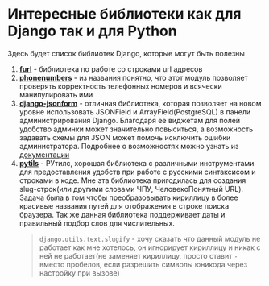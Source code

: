 # Интересные библиотеки как для Django так и для Python

Здесь будет список библиотек Django, которые могут быть полезны

1. **[furl](https://github.com/gruns/furl)** - библиотека по работе со строками url адресов
2. **[phonenumbers](https://github.com/daviddrysdale/python-phonenumbers)** - из названия понятно, что этот модуль позволяет проверять корректность телефонных номеров и всячески манипулировать ими
3. **[django-jsonform](https://github.com/bhch/django-jsonform)** - отличная библиотека, которая позволяет на новом уровне использовать JSONField и ArrayField(PostgreSQL) в панели администрирования Django. Благодаря ее виджетам для полей удобство админки может значительно повыситься, а возможность задавать схемы для JSON может помочь исключить ошибки администратора. Подробнее о возможностях можно узнать из [документации](https://django-jsonform.readthedocs.io)
4. **[pytils](https://github.com/last-partizan/pytils)** - РУтилс, хорошая библиотека с различными инструментами для предоставления удобств при работе с русскими синтаксисом и строками в коде. Мне эта библиотека пригодилась для создания slug-строк(или другими словами ЧПУ, ЧеловекоПонятный URL). Задача была в том чтобы преобразовывать кириллицу в более красивые названия путей для отображения в строке поиска браузера. Так же данная библиотека поддерживает даты и правильный подбор слов для числительных.
   > `django.utils.text.slugify` - хочу сказать что данный модуль не работает как мне хотелось, он игнорирует кириллицу и никак с ней не работает(не заменяет кириллицу, просто ставит `-` вместо пробелов, если разрешить символы юникода через настройку при вызове)
